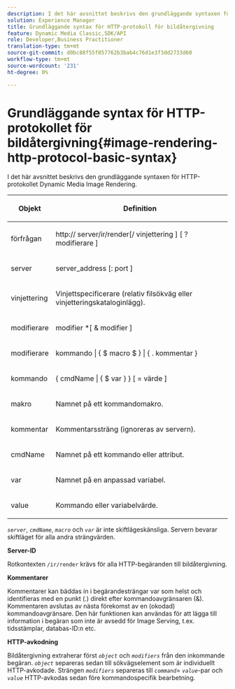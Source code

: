 ```yaml
---
description: I det här avsnittet beskrivs den grundläggande syntaxen för HTTP-protokollet Dynamic Media Image Rendering.
solution: Experience Manager
title: Grundläggande syntax för HTTP-protokoll för bildåtergivning
feature: Dynamic Media Classic,SDK/API
role: Developer,Business Practitioner
translation-type: tm+mt
source-git-commit: d0bc88f55f857762b3bab4c76d1e3f3dd2733d60
workflow-type: tm+mt
source-wordcount: '231'
ht-degree: 0%

---
```



# Grundläggande syntax för HTTP-protokollet för bildåtergivning{#image-rendering-http-protocol-basic-syntax}

I det här avsnittet beskrivs den grundläggande syntaxen för HTTP-protokollet Dynamic Media Image Rendering.

<table id="table_0A7D7207EE6D4B08B62BE8620EBE0B25"> 
 <thead> 
  <tr> 
   <th colname="col1" class="entry"> <p>Objekt </p> </th> 
   <th colname="col2" class="entry"> <p>Definition </p> </th> 
  </tr> 
 </thead>
 <tbody> 
  <tr> 
   <td colname="col1"> <p><span class="varname"> förfrågan</span> </p> </td> 
   <td colname="col2"> <p>http://<span class="varname"> server</span>/ir/render[/<span class="varname"> vinjettering</span> ] [ ?<span class="varname"> modifierare</span> ] </p> </td> 
  </tr> 
  <tr> 
   <td colname="col1"> <p><span class="varname"> server  </span> </p> </td> 
   <td colname="col2"> <p><span class="varname"> server_address</span> [:<span class="varname"> port</span> ] </p> </td> 
  </tr> 
  <tr> 
   <td colname="col1"> <p><span class="varname"> vinjettering  </span> </p> </td> 
   <td colname="col2"> <p>Vinjettspecificerare (relativ filsökväg eller vinjetteringskataloginlägg). </p> </td> 
  </tr> 
  <tr> 
   <td colname="col1"> <p><span class="varname"> modifierare  </span> </p> </td> 
   <td colname="col2"> <p><span class="varname"> modifier</span> *[ &amp;  <span class="varname"> modifier</span> ] </p> </td> 
  </tr> 
  <tr> 
   <td colname="col1"> <p><span class="varname"> modifierare  </span> </p> </td> 
   <td colname="col2"> <p><span class="varname"> kommando</span> | { $  <span class="varname"> macro</span> $ } | { .<span class="varname"> kommentar</span> } </p> </td> 
  </tr> 
  <tr> 
   <td colname="col1"> <p><span class="varname"> kommando  </span> </p> </td> 
   <td colname="col2"> <p>{ <span class="varname"> cmdName</span> | { $<span class="varname"> var</span> } } [ = <span class="varname"> värde</span> ] </p> </td> 
  </tr> 
  <tr> 
   <td colname="col1"> <p><span class="varname"> makro  </span> </p> </td> 
   <td colname="col2"> <p>Namnet på ett kommandomakro. </p> </td> 
  </tr> 
  <tr> 
   <td colname="col1"> <p><span class="varname"> kommentar  </span> </p> </td> 
   <td colname="col2"> <p>Kommentarssträng (ignoreras av servern). </p> </td> 
  </tr> 
  <tr> 
   <td colname="col1"> <p><span class="varname"> cmdName  </span> </p> </td> 
   <td colname="col2"> <p>Namnet på ett kommando eller attribut. </p> </td> 
  </tr> 
  <tr> 
   <td colname="col1"> <p><span class="varname"> var  </span> </p> </td> 
   <td colname="col2"> <p>Namnet på en anpassad variabel. </p> </td> 
  </tr> 
  <tr> 
   <td colname="col1"> <p><span class="varname"> value  </span> </p> </td> 
   <td colname="col2"> <p>Kommando eller variabelvärde. </p> </td> 
  </tr> 
 </tbody> 
</table>

*`server`*,  *`cmdName`*,  *`macro`* och  *`var`* är inte skiftlägeskänsliga. Servern bevarar skiftläget för alla andra strängvärden.

**Server-ID**

Rotkontexten `/ir/render` krävs för alla HTTP-begäranden till bildåtergivning.

**Kommentarer**

Kommentarer kan bäddas in i begärandesträngar var som helst och identifieras med en punkt (.) direkt efter kommandoavgränsaren (&amp;). Kommentaren avslutas av nästa förekomst av en (okodad) kommandoavgränsare. Den här funktionen kan användas för att lägga till information i begäran som inte är avsedd för Image Serving, t.ex. tidsstämplar, databas-ID:n etc.

**HTTP-avkodning**

Bildåtergivning extraherar först *`object`* och *`modifiers`* från den inkommande begäran. *`object`* separeras sedan till sökvägselement som är individuellt HTTP-avkodade. Strängen *`modifiers`* separeras till *`command`*= *`value`*-par och *`value`* HTTP-avkodas sedan före kommandospecifik bearbetning.
